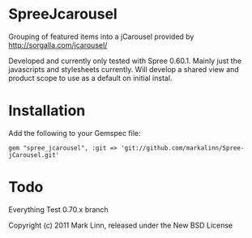SpreeJcarousel
==============

Grouping of featured items into a jCarousel provided by http://sorgalla.com/jcarousel/

Developed and currently only tested with Spree 0.60.1.  Mainly just the javascripts and stylesheets currently.  Will develop a shared view and product scope to use as a default on initial instal.

Installation
============

Add the following to your Gemspec file:

	gem "spree_jcarousel", :git => 'git://github.com/markalinn/Spree-jCarousel.git'

Todo
====
Everything
Test
0.70.x branch


Copyright (c) 2011 Mark Linn, released under the New BSD License
